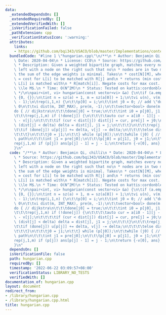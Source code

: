 ```yaml
---
data:
  _extendedDependsOn: []
  _extendedRequiredBy: []
  _extendedVerifiedWith: []
  _isVerificationFailed: false
  _pathExtension: cpp
  _verificationStatusIcon: ':warning:'
  attributes:
    links:
    - https://github.com/bqi343/USACO/blob/master/Implementations/content/graphs%20(12)/Matching/Hungarian.h
  bundledCode: "#line 1 \"hungarian.cpp\"\n/**\n * Author: Benjamin Qi, chilli\n *\
    \ Date: 2020-04-04\n * License: CC0\n * Source: https://github.com/bqi343/USACO/blob/master/Implementations/content/graphs%20(12)/Matching/Hungarian.h\n\
    \ * Description: Given a weighted bipartite graph, matches every node on\n * the\
    \ left with a node on the right such that no\n * nodes are in two matchings and\
    \ the sum of the edge weights is minimal. Takes\n * cost[N][M], where cost[i][j]\
    \ = cost for L[i] to be matched with R[j] and\n * returns (min cost, match), where\
    \ L[i] is matched with\n * R[match[i]]. Negate costs for max cost. Requires $N\
    \ \\le M$.\n * Time: O(N^2M)\n * Status: Tested on kattis:cordonbleu, stress-tested\n\
    \ */\n\npair<int, vi> hungarian(const vector<vi> &a) {\n\tif (a.empty()) return\
    \ {0, {}};\n\tint n = sz(a) + 1, m = sz(a[0]) + 1;\n\tvi u(n), v(m), p(m), ans(n\
    \ - 1);\n\trep(i,1,n) {\n\t\tp[0] = i;\n\t\tint j0 = 0; // add \"dummy\" worker\
    \ 0\n\t\tvi dist(m, INT_MAX), pre(m, -1);\n\t\tvector<bool> done(m + 1);\n\t\t\
    do { // dijkstra\n\t\t\tdone[j0] = true;\n\t\t\tint i0 = p[j0], j1, delta = INT_MAX;\n\
    \t\t\trep(j,1,m) if (!done[j]) {\n\t\t\t\tauto cur = a[i0 - 1][j - 1] - u[i0]\
    \ - v[j];\n\t\t\t\tif (cur < dist[j]) dist[j] = cur, pre[j] = j0;\n\t\t\t\tif\
    \ (dist[j] < delta) delta = dist[j], j1 = j;\n\t\t\t}\n\t\t\trep(j,0,m) {\n\t\t\
    \t\tif (done[j]) u[p[j]] += delta, v[j] -= delta;\n\t\t\t\telse dist[j] -= delta;\n\
    \t\t\t}\n\t\t\tj0 = j1;\n\t\t} while (p[j0]);\n\t\twhile (j0) { // update alternating\
    \ path\n\t\t\tint j1 = pre[j0];\n\t\t\tp[j0] = p[j1], j0 = j1;\n\t\t}\n\t}\n\t\
    rep(j,1,m) if (p[j]) ans[p[j] - 1] = j - 1;\n\treturn {-v[0], ans}; // min cost\n\
    }\n"
  code: "/**\n * Author: Benjamin Qi, chilli\n * Date: 2020-04-04\n * License: CC0\n\
    \ * Source: https://github.com/bqi343/USACO/blob/master/Implementations/content/graphs%20(12)/Matching/Hungarian.h\n\
    \ * Description: Given a weighted bipartite graph, matches every node on\n * the\
    \ left with a node on the right such that no\n * nodes are in two matchings and\
    \ the sum of the edge weights is minimal. Takes\n * cost[N][M], where cost[i][j]\
    \ = cost for L[i] to be matched with R[j] and\n * returns (min cost, match), where\
    \ L[i] is matched with\n * R[match[i]]. Negate costs for max cost. Requires $N\
    \ \\le M$.\n * Time: O(N^2M)\n * Status: Tested on kattis:cordonbleu, stress-tested\n\
    \ */\n\npair<int, vi> hungarian(const vector<vi> &a) {\n\tif (a.empty()) return\
    \ {0, {}};\n\tint n = sz(a) + 1, m = sz(a[0]) + 1;\n\tvi u(n), v(m), p(m), ans(n\
    \ - 1);\n\trep(i,1,n) {\n\t\tp[0] = i;\n\t\tint j0 = 0; // add \"dummy\" worker\
    \ 0\n\t\tvi dist(m, INT_MAX), pre(m, -1);\n\t\tvector<bool> done(m + 1);\n\t\t\
    do { // dijkstra\n\t\t\tdone[j0] = true;\n\t\t\tint i0 = p[j0], j1, delta = INT_MAX;\n\
    \t\t\trep(j,1,m) if (!done[j]) {\n\t\t\t\tauto cur = a[i0 - 1][j - 1] - u[i0]\
    \ - v[j];\n\t\t\t\tif (cur < dist[j]) dist[j] = cur, pre[j] = j0;\n\t\t\t\tif\
    \ (dist[j] < delta) delta = dist[j], j1 = j;\n\t\t\t}\n\t\t\trep(j,0,m) {\n\t\t\
    \t\tif (done[j]) u[p[j]] += delta, v[j] -= delta;\n\t\t\t\telse dist[j] -= delta;\n\
    \t\t\t}\n\t\t\tj0 = j1;\n\t\t} while (p[j0]);\n\t\twhile (j0) { // update alternating\
    \ path\n\t\t\tint j1 = pre[j0];\n\t\t\tp[j0] = p[j1], j0 = j1;\n\t\t}\n\t}\n\t\
    rep(j,1,m) if (p[j]) ans[p[j] - 1] = j - 1;\n\treturn {-v[0], ans}; // min cost\n\
    }\n"
  dependsOn: []
  isVerificationFile: false
  path: hungarian.cpp
  requiredBy: []
  timestamp: '2022-06-22 03:09:57+08:00'
  verificationStatus: LIBRARY_NO_TESTS
  verifiedWith: []
documentation_of: hungarian.cpp
layout: document
redirect_from:
- /library/hungarian.cpp
- /library/hungarian.cpp.html
title: hungarian.cpp
---
```

